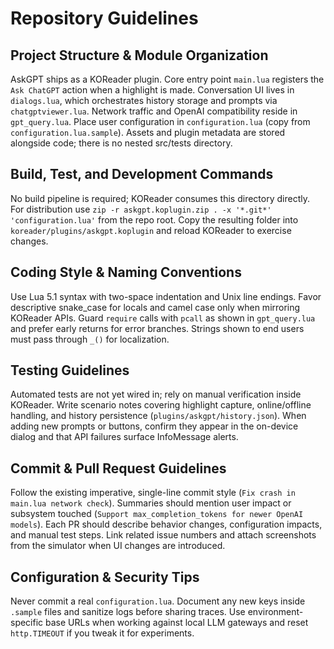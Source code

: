 # Repository Guidelines

## Project Structure & Module Organization
AskGPT ships as a KOReader plugin. Core entry point `main.lua` registers the `Ask ChatGPT` action when a highlight is made. Conversation UI lives in `dialogs.lua`, which orchestrates history storage and prompts via `chatgptviewer.lua`. Network traffic and OpenAI compatibility reside in `gpt_query.lua`. Place user configuration in `configuration.lua` (copy from `configuration.lua.sample`). Assets and plugin metadata are stored alongside code; there is no nested src/tests directory.

## Build, Test, and Development Commands
No build pipeline is required; KOReader consumes this directory directly. For distribution use `zip -r askgpt.koplugin.zip . -x '*.git*' 'configuration.lua'` from the repo root. Copy the resulting folder into `koreader/plugins/askgpt.koplugin` and reload KOReader to exercise changes.

## Coding Style & Naming Conventions
Use Lua 5.1 syntax with two-space indentation and Unix line endings. Favor descriptive snake_case for locals and camel case only when mirroring KOReader APIs. Guard `require` calls with `pcall` as shown in `gpt_query.lua` and prefer early returns for error branches. Strings shown to end users must pass through `_()` for localization.

## Testing Guidelines
Automated tests are not yet wired in; rely on manual verification inside KOReader. Write scenario notes covering highlight capture, online/offline handling, and history persistence (`plugins/askgpt/history.json`). When adding new prompts or buttons, confirm they appear in the on-device dialog and that API failures surface InfoMessage alerts.

## Commit & Pull Request Guidelines
Follow the existing imperative, single-line commit style (`Fix crash in main.lua network check`). Summaries should mention user impact or subsystem touched (`Support max_completion_tokens for newer OpenAI models`). Each PR should describe behavior changes, configuration impacts, and manual test steps. Link related issue numbers and attach screenshots from the simulator when UI changes are introduced.

## Configuration & Security Tips
Never commit a real `configuration.lua`. Document any new keys inside `.sample` files and sanitize logs before sharing traces. Use environment-specific base URLs when working against local LLM gateways and reset `http.TIMEOUT` if you tweak it for experiments.
